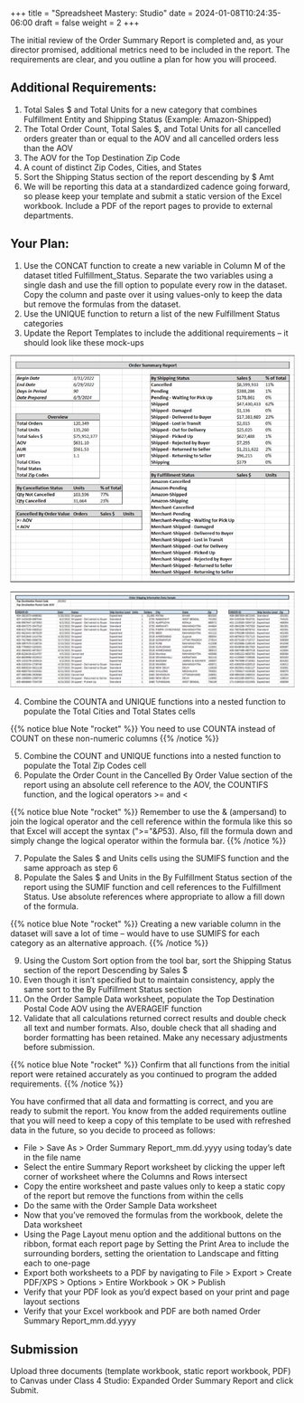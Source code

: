 +++
title = "Spreadsheet Mastery: Studio"
date = 2024-01-08T10:24:35-06:00
draft = false
weight = 2
+++

The initial review of the Order Summary Report is completed and, as your director promised, additional metrics need to be included in the report. The requirements are clear, and you outline a plan for how you will proceed.

## Additional Requirements:
1. Total Sales $ and Total Units for a new category that combines Fulfillment Entity and Shipping Status (Example: Amazon-Shipped)
1. The Total Order Count, Total Sales $, and Total Units for all cancelled orders greater than or equal to the AOV and all cancelled orders less than the AOV
1. The AOV for the Top Destination Zip Code
1. A count of distinct Zip Codes, Cities, and States
1. Sort the Shipping Status section of the report descending by $ Amt
1. We will be reporting this data at a standardized cadence going forward, so please keep your template and submit a static version of the Excel workbook. Include a PDF of the report pages to provide to external departments.

## Your Plan:

1. Use the CONCAT function to create a new variable in Column M of the dataset titled Fulfillment_Status. Separate the two variables using a single dash and use the fill option to populate every row in the dataset. Copy the column and paste over it using values-only to keep the data but remove the formulas from the dataset.
1. Use the UNIQUE function to return a list of the new Fulfillment Status categories
1. Update the Report Templates to include the additional requirements – it should look like these mock-ups

![Order report template updated](pictures/report-template-updated.png?classes=border)

![Shipping report updated](pictures/shipping-info-updated.png?classes=border)

4. Combine the COUNTA and UNIQUE functions into a nested function to populate the Total Cities and Total States cells

{{% notice blue Note "rocket" %}}
You need to use COUNTA instead of COUNT on these non-numeric columns
{{% /notice %}}

5. Combine the COUNT and UNIQUE functions into a nested function to populate the Total Zip Codes cell
6. Populate the Order Count in the Cancelled By Order Value section of the report using an absolute cell reference to the AOV, the COUNTIFS function, and the logical operators >= and <

{{% notice blue Note "rocket" %}}
Remember to use the & (ampersand) to join the logical operator and the cell reference within the formula like this so that Excel will accept the syntax (">="&$P$53). Also, fill the formula down and simply change the logical operator within the formula bar.
{{% /notice %}}

7. Populate the Sales $ and Units cells using the SUMIFS function and the same approach as step 6
8. Populate the Sales $ and Units in the By Fulfillment Status section of the report using the SUMIF function and cell references to the Fulfillment Status. Use absolute references where appropriate to allow a fill down of the formula.

{{% notice blue Note "rocket" %}}
Creating a new variable column in the dataset will save a lot of time – would have to use SUMIFS for each category as an alternative approach.
{{% /notice %}}

9. Using the Custom Sort option from the tool bar, sort the Shipping Status section of the report Descending by Sales $
10. Even though it isn’t specified but to maintain consistency, apply the same sort to the By Fulfillment Status section
11. On the Order Sample Data worksheet, populate the Top Destination Postal Code AOV using the AVERAGEIF function
12. Validate that all calculations returned correct results and double check all text and number formats. Also, double check that all shading and border formatting has been retained. Make any necessary adjustments before submission.

{{% notice blue Note "rocket" %}}
Confirm that all functions from the initial report were retained accurately as you continued to program the added requirements.
{{% /notice %}}

You have confirmed that all data and formatting is correct, and you are ready to submit the report. You know from the added requirements outline that you will need to keep a copy of this template to be used with refreshed data in the future, so you decide to proceed as follows:
- File > Save As > Order Summary Report_mm.dd.yyyy using today’s date in the file name
- Select the entire Summary Report worksheet by clicking the upper left corner of worksheet where the Columns and Rows intersect
- Copy the entire worksheet and paste values only to keep a static copy of the report but remove the functions from within the cells
- Do the same with the Order Sample Data worksheet
- Now that you’ve removed the formulas from the workbook, delete the Data worksheet
- Using the Page Layout menu option and the additional buttons on the ribbon, format each report page by Setting the Print Area to include the surrounding borders, setting the orientation to Landscape and fitting each to one-page
- Export both worksheets to a PDF by navigating to File > Export > Create PDF/XPS > Options > Entire Workbook > OK > Publish
- Verify that your PDF look as you’d expect based on your print and page layout sections
- Verify that your Excel workbook and PDF are both named Order Summary Report_mm.dd.yyyy

## Submission

Upload three documents (template workbook, static report workbook, PDF) to Canvas under Class 4 Studio: Expanded Order Summary Report and click Submit.




